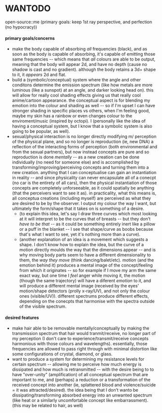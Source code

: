 # WANTODO

open-source::me (primary goals: keep 1st ray perspective, and perfection (no hypocracy))

#### primary goals/concerns
- make the body capable of absorbing *all* frequencies (black), and as soon as the body is capable of absorbing, it's capable of emitting those same frequencies -- which means that *all* colours are able to be output, meaning that the body will appear 2d, and have no depth (cause no shadow is cast and no gradient). although the body retains a 3d+ shape to it, it *appears* 2d and flat.
- build a (symbolic/conceptual) system where the angle and other conditons determine the emission spectrum (like how metals are more luminous (like a sunspot) at an angle, and darker looking head on). this will allow for really cool shading effects giving us that really cool anime/cartoon appearance. the conceptual aspect is for blending my emotion into the colour and shading as well -- so if I'm upset I can have stronger shading in specific places vs others, when I'm feeling good, maybe my skin has a rainbow or even changes colour to the enviroment/music (inspired by octopi). I (personally like the idea of having a conceptual system, but I know that a symbolic system is also going to be popular, as well).
- sexual/physical interaction is no longer directly modifying m/ perception of the physical plane, and so no longer is reproduction (ie, new DNA) a reflection of the interacting forms of perception (both environmental and from the sexual partners), but now instead concepts are pure and so reproduction is done *mentally* -- as a new creation can be done individually (no need for someone else) and is accomplished by transforming/improving/perceiving concepts and turning them into a new creation. anything that I can conceptualise can gain an instantiation in reality -- and since physicality can never encapsulate all of a conecpt (no car is the entirety of all cars), then the physical instantiation of those concepts are completely unforseeable, as it could spatially be anything (that the perceivers want to see it as). in practicality, what this means is, all conceptua creations (including myself) are perceived as what they are desired to be by the observer. I output my colour the way I want, but ultimately the form/shape that it takes on is something of a desire.
  - (to explain this idea, let's say I draw three curves which most looking at it will interpret to be the curves that of breasts -- but they don't *have to be that* -- as it could be something entirely inert like a pillow or a puff in the blanket -- I see that shape/curve as boobs because that's what I want to see, yet it's nothing more than a curve).
  - (another explanation of an idea is a movement which suggests a shape. I don't know how to explain the idea, but the curve of a motion directly moulds the way that the dimensions appear -- and is why moving body parts seem to have a different dimensionality to them, the *way they move* (think dancing/balet/etc). motion (and the emotion behind it) produces a mental image of the concept/feeling from which it originates -- so for example if I move my arm the same exact way, but one time I *feel* anger while moving it, the motion (though the same trajectory) will have a diferent *emotion* to it, and will produce a different mental image (received by the eyes' motion/shape detectors (prolly x-ray/UV), and not only the colour ones (visible/UV)). different spectrums produce different effects, depending on the conecpts that harmonise with the spectra outside of the visible spectrum.

#### desired features
- make hair able to be removable mentally/conceptually by making the transmission spectrum that hair would tranmit/receive, no longer part of my perception (I don't care to experience/transmit/receive concepts harmonious with those colours and wavelengths). essentially, those frequencies are allowed to pass right through with minimal distortion like some configurations of crystal, diamond, or glass.
- want to produce a system for determining my resistance levels for certain spectrum -- allowing me to perceive how much energy is dissipated and how much is retransmitted -- with the desire being to to have "over-unity" (amplification) of all conceptual spectrum that are important to me, and (perhaps) a reduction or a transformation of the received concept into another (ie, splattered blood and violence/suicide = it was attracted/desired). the idea being that I don't wanto be dissipating/transforming absorbed energy into an unwanted spectrum (like heat or a similarly uncomfortable concept like embarrassment). (this may be related to hair, as well)
